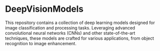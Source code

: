 # DeepVisionModels
This repository contains a collection of deep learning models designed for image classification and processing tasks. Leveraging advanced convolutional neural networks (CNNs) and other state-of-the-art techniques, these models are crafted for various applications, from object recognition to image enhancement.
